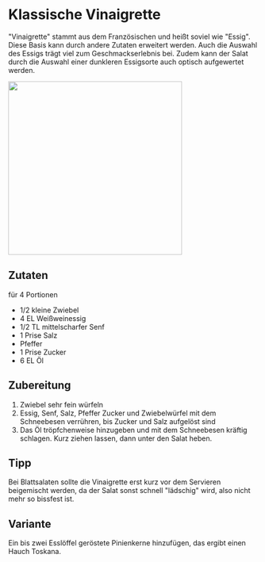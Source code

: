 # Klassische Vinaigrette
"Vinaigrette" stammt aus dem Französischen und heißt soviel wie "Essig". Diese Basis kann durch andere Zutaten erweitert werden. Auch die Auswahl des Essigs trägt viel zum Geschmackserlebnis bei. 
Zudem kann der Salat durch die Auswahl einer dunkleren Essigsorte auch optisch aufgewertet werden.

<img width="350px" src="https://p2.piqsels.com/preview/542/980/1019/lamb-s-lettuce-arugula-bacon-diced-bacon.jpg"/>

## Zutaten
für 4 Portionen

* 1/2 kleine Zwiebel
* 4 EL Weißweinessig
* 1/2 TL mittelscharfer Senf
* 1 Prise Salz
* Pfeffer
* 1 Prise Zucker
* 6 EL Öl

## Zubereitung
1. Zwiebel sehr fein würfeln
2. Essig, Senf, Salz, Pfeffer Zucker und Zwiebelwürfel mit dem Schneebesen verrühren, bis Zucker und Salz aufgelöst sind
3. Das Öl tröpfchenweise hinzugeben und mit dem Schneebesen kräftig schlagen. Kurz ziehen lassen, dann unter den Salat heben.

## Tipp
Bei Blattsalaten sollte die Vinaigrette erst kurz vor dem Servieren beigemischt werden, da der Salat sonst schnell "lädschig" wird, also nicht mehr so bissfest ist.

## Variante
Ein bis zwei Esslöffel geröstete Pinienkerne hinzufügen, das ergibt einen Hauch Toskana.
